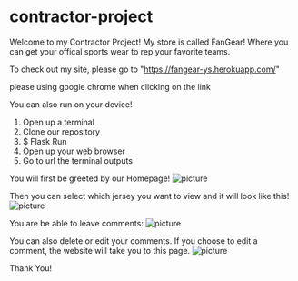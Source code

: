 # contractor-project

Welcome to my Contractor Project! 
My store is called FanGear! Where you can get your offical sports wear to rep your favorite teams. 

To check out my site, please go to "https://fangear-ys.herokuapp.com/" 

please using google chrome when clicking on the link

You can also run on your device! 

1. Open up a terminal 
2. Clone our repository  
3. $ Flask Run 
4. Open up your web browser 
5. Go to url the terminal outputs 


You will first be greeted by our Homepage!
![picture](photos/homepage.png)

Then you can select which jersey you want to view and it will look like this! 
![picture](photos/item.png)

You are be able to leave comments:
![picture](photos/add_comment.png)
 
You can also delete or edit your comments. If you choose to edit a comment, the website will take you to this page. 
![picture](photos/edit_comment.png)

Thank You!
